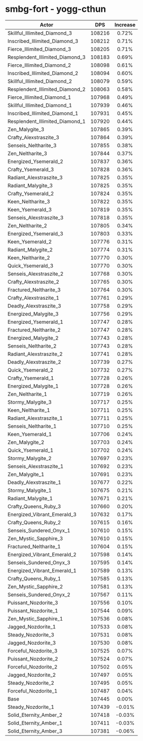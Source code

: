 # smbg-fort - yogg-cthun
| Actor | DPS | Increase |
|---|:---:|:---:|
|Skillful_Illimited_Diamond_3|108216|0.72%|
|Inscribed_Illimited_Diamond_3|108212|0.71%|
|Fierce_Illimited_Diamond_3|108205|0.71%|
|Resplendent_Illimited_Diamond_3|108183|0.69%|
|Fierce_Illimited_Diamond_2|108098|0.61%|
|Inscribed_Illimited_Diamond_2|108094|0.60%|
|Skillful_Illimited_Diamond_2|108079|0.59%|
|Resplendent_Illimited_Diamond_2|108063|0.58%|
|Fierce_Illimited_Diamond_1|107968|0.49%|
|Skillful_Illimited_Diamond_1|107939|0.46%|
|Inscribed_Illimited_Diamond_1|107931|0.45%|
|Resplendent_Illimited_Diamond_1|107920|0.44%|
|Zen_Malygite_3|107865|0.39%|
|Crafty_Alexstraszite_3|107864|0.39%|
|Senseis_Neltharite_3|107855|0.38%|
|Zen_Neltharite_3|107844|0.37%|
|Energized_Ysemerald_2|107837|0.36%|
|Crafty_Ysemerald_3|107828|0.36%|
|Radiant_Alexstraszite_3|107825|0.35%|
|Radiant_Malygite_3|107825|0.35%|
|Crafty_Ysemerald_2|107824|0.35%|
|Keen_Neltharite_3|107822|0.35%|
|Keen_Ysemerald_3|107819|0.35%|
|Senseis_Alexstraszite_3|107818|0.35%|
|Zen_Neltharite_2|107805|0.34%|
|Energized_Ysemerald_3|107803|0.33%|
|Keen_Ysemerald_2|107776|0.31%|
|Radiant_Malygite_2|107774|0.31%|
|Keen_Neltharite_2|107770|0.30%|
|Quick_Ysemerald_3|107770|0.30%|
|Senseis_Alexstraszite_2|107768|0.30%|
|Crafty_Alexstraszite_2|107765|0.30%|
|Fractured_Neltharite_3|107764|0.30%|
|Crafty_Alexstraszite_1|107761|0.29%|
|Deadly_Alexstraszite_3|107758|0.29%|
|Energized_Malygite_3|107756|0.29%|
|Energized_Ysemerald_1|107747|0.28%|
|Fractured_Neltharite_2|107747|0.28%|
|Energized_Malygite_2|107743|0.28%|
|Senseis_Neltharite_2|107743|0.28%|
|Radiant_Alexstraszite_2|107741|0.28%|
|Deadly_Alexstraszite_2|107739|0.27%|
|Quick_Ysemerald_2|107732|0.27%|
|Crafty_Ysemerald_1|107728|0.26%|
|Energized_Malygite_1|107728|0.26%|
|Zen_Neltharite_1|107719|0.26%|
|Stormy_Malygite_3|107717|0.25%|
|Keen_Neltharite_1|107711|0.25%|
|Radiant_Alexstraszite_1|107711|0.25%|
|Senseis_Neltharite_1|107710|0.25%|
|Keen_Ysemerald_1|107706|0.24%|
|Zen_Malygite_2|107703|0.24%|
|Quick_Ysemerald_1|107702|0.24%|
|Stormy_Malygite_2|107697|0.23%|
|Senseis_Alexstraszite_1|107692|0.23%|
|Zen_Malygite_1|107691|0.23%|
|Deadly_Alexstraszite_1|107677|0.22%|
|Stormy_Malygite_1|107675|0.21%|
|Radiant_Malygite_1|107671|0.21%|
|Crafty_Queens_Ruby_3|107660|0.20%|
|Energized_Vibrant_Emerald_3|107632|0.17%|
|Crafty_Queens_Ruby_2|107615|0.16%|
|Senseis_Sundered_Onyx_1|107610|0.15%|
|Zen_Mystic_Sapphire_3|107610|0.15%|
|Fractured_Neltharite_1|107604|0.15%|
|Energized_Vibrant_Emerald_2|107598|0.14%|
|Senseis_Sundered_Onyx_3|107595|0.14%|
|Energized_Vibrant_Emerald_1|107589|0.13%|
|Crafty_Queens_Ruby_1|107585|0.13%|
|Zen_Mystic_Sapphire_2|107581|0.13%|
|Senseis_Sundered_Onyx_2|107567|0.11%|
|Puissant_Nozdorite_3|107556|0.10%|
|Puissant_Nozdorite_1|107544|0.09%|
|Zen_Mystic_Sapphire_1|107536|0.08%|
|Jagged_Nozdorite_1|107533|0.08%|
|Steady_Nozdorite_3|107531|0.08%|
|Jagged_Nozdorite_3|107530|0.08%|
|Forceful_Nozdorite_3|107525|0.07%|
|Puissant_Nozdorite_2|107524|0.07%|
|Forceful_Nozdorite_2|107502|0.05%|
|Jagged_Nozdorite_2|107497|0.05%|
|Steady_Nozdorite_2|107495|0.05%|
|Forceful_Nozdorite_1|107487|0.04%|
|Base|107445|0.00%|
|Steady_Nozdorite_1|107439|-0.01%|
|Solid_Eternity_Amber_2|107418|-0.03%|
|Solid_Eternity_Amber_1|107411|-0.03%|
|Solid_Eternity_Amber_3|107381|-0.06%|
